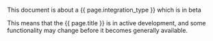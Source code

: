 <div class="premonition info"><div class="fa fa-info-circle"></div><div class="content"><p class="header">This document is about a {{ page.integration_type }} which is in beta</p><p markdown=1>This means that the {{ page.title }} is in active development, and some functionality may change before it becomes generally available.</p></div></div>
